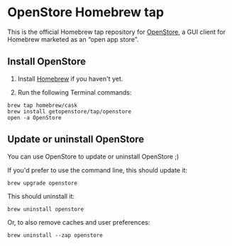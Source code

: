 # OpenStore Homebrew tap

This is the official Homebrew tap repository for [OpenStore](https://github.com/GetOpenStore/OpenStore), a GUI client for Homebrew marketed as an “open app store”.

## Install OpenStore

1. Install [Homebrew](https://brew.sh) if you haven't yet.

2. Run the following Terminal commands:

  ```
  brew tap homebrew/cask
  brew install getopenstore/tap/openstore
  open -a OpenStore
  ```


## Update or uninstall OpenStore

You can use OpenStore to update or uninstall OpenStore ;)

If you'd prefer to use the command line, this should update it:

    brew upgrade openstore

This should uninstall it:

    brew uninstall openstore

Or, to also remove caches and user preferences:

    brew uninstall --zap openstore
